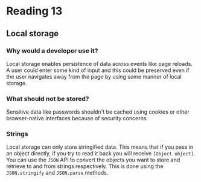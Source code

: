 # Reading 13

## Local storage

### Why would a developer use it?

Local storage enables persistence of data across events like page reloads. A user could enter some kind of input and this could be preserved even if the user navigates away from the page by using some manner of local storage. 

### What should not be stored?

Sensitive data like passwords shouldn't be cached using cookies or other browser-native interfaces because of security concerns.

### Strings

Local storage can only store stringified data. This means that if you pass in an object directly, if you try to read it back you will receive `[Object object]`. You can use the `JSON` API to convert the objects you want to store and retrieve to and from strings respectively. This is done using the `JSON.stringify` and `JSON.parse` methods.
